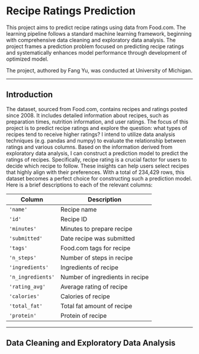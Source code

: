 # Recipe Ratings Prediction

This project aims to predict recipe ratings using data from Food.com. The learning pipeline follows a standard machine learning framework, beginning with comprehensive data cleaning and exploratory data analysis. The project frames a prediction problem focused on predicting recipe ratings and systematically enhances model performance through development of optimized model. 

The project, authored by Fang Yu, was conducted at University of Michigan.

---

## Introduction

The dataset, sourced from Food.com, contains recipes and ratings posted since 2008. It includes detailed information about recipes, such as preparation times, nutrition information, and user ratings. The focus of this project is to predict recipe ratings and explore the question: what types of recipes tend to receive higher ratings? I intend to utilize data analysis techniques (e.g. pandas and numpy) to evaluate the relationship between ratings and various columns. Based on the information derived from exploratory data analysis, I can construct a prediction model to predict the ratings of recipes. Specifically, recipe rating is a crucial factor for users to decide which recipe to follow. These insights can help users select recipes that highly align with their preferences. With a total of 234,429 rows, this dataset becomes a perfect choice for constructing such a prediction model. Here is a brief descriptions to each of the relevant columns:

|Column                |Description|
|---                |---        |
|`'name'`                |Recipe name|
|`'id'`                |Recipe ID|
|`'minutes'`                |Minutes to prepare recipe|
|`'submitted'`                |Date recipe was submitted|
|`'tags'`                |Food.com tags for recipe|
|`'n_steps'`                |Number of steps in recipe|
|`'ingredients'`                |Ingredients of recipe|
|`'n_ingredients'`                |Number of ingredients in recipe|
|`'rating_avg'`                |Average rating of recipe|
|`'calories'`                |Calories of recipe|
|`'total_fat'`                |Total fat amount of recipe|
|`'protein'`                |Protein of recipe|
---

## Data Cleaning and Exploratory Data Analysis
